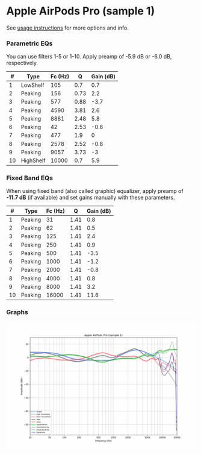 # Apple AirPods Pro (sample 1)
See [usage instructions](https://github.com/jaakkopasanen/AutoEq#usage) for more options and info.

### Parametric EQs
You can use filters 1-5 or 1-10. Apply preamp of -5.9 dB or -6.0 dB, respectively.

|   # | Type      |   Fc (Hz) |    Q |   Gain (dB) |
|-----|-----------|-----------|------|-------------|
|   1 | LowShelf  |       105 | 0.7  |         0.7 |
|   2 | Peaking   |       156 | 0.73 |         2.2 |
|   3 | Peaking   |       577 | 0.88 |        -3.7 |
|   4 | Peaking   |      4590 | 3.81 |         2.6 |
|   5 | Peaking   |      8881 | 2.48 |         5.8 |
|   6 | Peaking   |        42 | 2.53 |        -0.6 |
|   7 | Peaking   |       477 | 1.9  |         0   |
|   8 | Peaking   |      2578 | 2.52 |        -0.8 |
|   9 | Peaking   |      9057 | 3.73 |        -3   |
|  10 | HighShelf |     10000 | 0.7  |         5.9 |

### Fixed Band EQs
When using fixed band (also called graphic) equalizer, apply preamp of **-11.7 dB** (if available) and set gains manually with these parameters.

|   # | Type    |   Fc (Hz) |    Q |   Gain (dB) |
|-----|---------|-----------|------|-------------|
|   1 | Peaking |        31 | 1.41 |         0.8 |
|   2 | Peaking |        62 | 1.41 |         0.5 |
|   3 | Peaking |       125 | 1.41 |         2.4 |
|   4 | Peaking |       250 | 1.41 |         0.9 |
|   5 | Peaking |       500 | 1.41 |        -3.5 |
|   6 | Peaking |      1000 | 1.41 |        -1.2 |
|   7 | Peaking |      2000 | 1.41 |        -0.8 |
|   8 | Peaking |      4000 | 1.41 |         0.8 |
|   9 | Peaking |      8000 | 1.41 |         3.2 |
|  10 | Peaking |     16000 | 1.41 |        11.6 |

### Graphs
![](./Apple%20AirPods%20Pro%20(sample%201).png)
